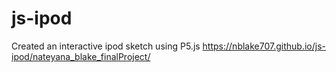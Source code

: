 # js-ipod
Created an interactive ipod sketch using P5.js
https://nblake707.github.io/js-ipod/nateyana_blake_finalProject/
